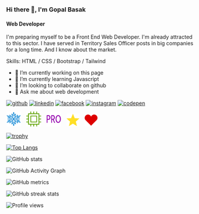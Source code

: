 ### Hi there 👋, I'm Gopal Basak
#### Web Developer


I'm preparing myself to be a Front End Web Developer. I'm already attracted to this sector. I have served in Territory Sales Officer posts in big companies for a long time. And I know about the market. 

Skills: HTML / CSS / Bootstrap / Tailwind

- 🔭 I’m currently working on this page 
- 🌱 I’m currently learning Javascript 
- 👯 I’m looking to collaborate on github 
- 💬 Ask me about web development 


[<img src='https://cdn.jsdelivr.net/npm/simple-icons@3.0.1/icons/github.svg' alt='github' height='40'>](https://github.com/gopalbasak1)  [<img src='https://cdn.jsdelivr.net/npm/simple-icons@3.0.1/icons/linkedin.svg' alt='linkedin' height='40'>](https://www.linkedin.com/in/gopal-basak-30b018195/)  [<img src='https://cdn.jsdelivr.net/npm/simple-icons@3.0.1/icons/facebook.svg' alt='facebook' height='40'>](https://www.facebook.com/gopalbasak.gopalbasak.9)  [<img src='https://cdn.jsdelivr.net/npm/simple-icons@3.0.1/icons/instagram.svg' alt='instagram' height='40'>](https://www.instagram.com/basakgopal/)  [<img src='https://cdn.jsdelivr.net/npm/simple-icons@3.0.1/icons/codepen.svg' alt='codepen' height='40'>](https://codepen.io/@gopalbask)  

<a href='https://archiveprogram.github.com/'><img src='https://raw.githubusercontent.com/acervenky/animated-github-badges/master/assets/acbadge.gif' width='40' height='40'></a> <a href='https://docs.github.com/en/developers'><img src='https://raw.githubusercontent.com/acervenky/animated-github-badges/master/assets/devbadge.gif' width='40' height='40'></a> <a href='https://github.com/pricing'><img src='https://raw.githubusercontent.com/acervenky/animated-github-badges/master/assets/pro.gif' width='40' height='40'></a> <a href='https://stars.github.com/'><img src='https://raw.githubusercontent.com/acervenky/animated-github-badges/master/assets/starbadge.gif' width='35' height='35'></a> <a href='https://docs.github.com/en/github/supporting-the-open-source-community-with-github-sponsors'><img src='https://raw.githubusercontent.com/acervenky/animated-github-badges/master/assets/sponsorbadge.gif' width='35' height='35'></a> 

[![trophy](https://github-profile-trophy.vercel.app/?username=gopalbasak1)](https://github.com/ryo-ma/github-profile-trophy)

[![Top Langs](https://github-readme-stats.vercel.app/api/top-langs/?username=gopalbasak1)](https://github.com/anuraghazra/github-readme-stats)

![GitHub stats](https://github-readme-stats.vercel.app/api?username=gopalbasak1&show_icons=true&count_private=true)  

![GitHub Activity Graph](https://activity-graph.herokuapp.com/graph?username=gopalbasak1)  

![GitHub metrics](https://metrics.lecoq.io/gopalbasak1)  

![GitHub streak stats](https://streak-stats.demolab.com/?user=gopalbasak1)  

![Profile views](https://gpvc.arturio.dev/gopalbasak1)  
